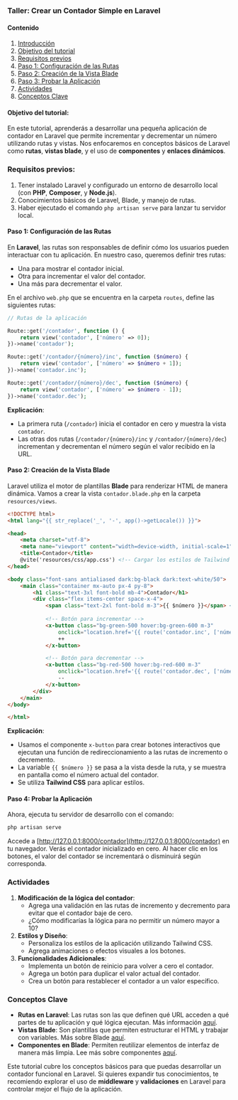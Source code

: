 ### Taller: Crear un Contador Simple en Laravel

#### Contenido
1. [Introducción](#introducción)
2. [Objetivo del tutorial](#objetivo-del-tutorial)
3. [Requisitos previos](#requisitos-previos)
4. [Paso 1: Configuración de las Rutas](#paso-1-configuración-de-las-rutas)
5. [Paso 2: Creación de la Vista Blade](#paso-2-creación-de-la-vista-blade)
6. [Paso 3: Probar la Aplicación](#paso-3-probar-la-aplicación)
7. [Actividades](#actividades)
8. [Conceptos Clave](#conceptos-clave)

#### Objetivo del tutorial:
En este tutorial, aprenderás a desarrollar una pequeña aplicación de contador en Laravel que permite incrementar y decrementar un número utilizando rutas y vistas. Nos enfocaremos en conceptos básicos de Laravel como **rutas**, **vistas blade**, y el uso de **componentes** y **enlaces dinámicos**.

### Requisitos previos:
1. Tener instalado Laravel y configurado un entorno de desarrollo local (con **PHP**, **Composer**, y **Node.js**).
2. Conocimientos básicos de Laravel, Blade, y manejo de rutas.
3. Haber ejecutado el comando `php artisan serve` para lanzar tu servidor local.

#### Paso 1: Configuración de las Rutas

En **Laravel**, las rutas son responsables de definir cómo los usuarios pueden interactuar con tu aplicación. En nuestro caso, queremos definir tres rutas:
- Una para mostrar el contador inicial.
- Otra para incrementar el valor del contador.
- Una más para decrementar el valor.

En el archivo `web.php` que se encuentra en la carpeta `routes`, define las siguientes rutas:

```php
// Rutas de la aplicación

Route::get('/contador', function () {
    return view('contador', ['número' => 0]);
})->name('contador');

Route::get('/contador/{número}/inc', function ($número) {
    return view('contador', ['número' => $número + 1]);
})->name('contador.inc');

Route::get('/contador/{número}/dec', function ($número) {
    return view('contador', ['número' => $número - 1]);
})->name('contador.dec');
```

**Explicación**:
- La primera ruta (`/contador`) inicia el contador en cero y muestra la vista `contador`.
- Las otras dos rutas (`/contador/{número}/inc` y `/contador/{número}/dec`) incrementan y decrementan el número según el valor recibido en la URL.

#### Paso 2: Creación de la Vista Blade

Laravel utiliza el motor de plantillas **Blade** para renderizar HTML de manera dinámica. Vamos a crear la vista `contador.blade.php` en la carpeta `resources/views`.

```html
<!DOCTYPE html>
<html lang="{{ str_replace('_', '-', app()->getLocale()) }}">

<head>
    <meta charset="utf-8">
    <meta name="viewport" content="width=device-width, initial-scale=1">
    <title>Contador</title>
    @vite('resources/css/app.css') <!-- Cargar los estilos de Tailwind CSS -->
</head>

<body class="font-sans antialiased dark:bg-black dark:text-white/50">
    <main class="container mx-auto px-4 py-8">
        <h1 class="text-3xl font-bold mb-4">Contador</h1>
        <div class="flex items-center space-x-4">
            <span class="text-2xl font-bold m-3">{{ $número }}</span> <!-- Mostrar el número -->
            
            <!-- Botón para incrementar -->
            <x-button class="bg-green-500 hover:bg-green-600 m-3"
                onclick="location.href='{{ route('contador.inc', ['número' => $número]) }}'">
                ++
            </x-button>

            <!-- Botón para decrementar -->
            <x-button class="bg-red-500 hover:bg-red-600 m-3"
                onclick="location.href='{{ route('contador.dec', ['número' => $número]) }}'">
                --
            </x-button>
        </div>
    </main>
</body>

</html>
```

**Explicación**:
- Usamos el componente `x-button` para crear botones interactivos que ejecutan una función de redireccionamiento a las rutas de incremento o decremento.
- La variable `{{ $número }}` se pasa a la vista desde la ruta, y se muestra en pantalla como el número actual del contador.
- Se utiliza **Tailwind CSS** para aplicar estilos.

#### Paso 4: Probar la Aplicación

Ahora, ejecuta tu servidor de desarrollo con el comando:

```bash
php artisan serve
```

Accede a [http://127.0.0.1:8000/contador](http://127.0.0.1:8000/contador) en tu navegador. Verás el contador inicializado en cero. Al hacer clic en los botones, el valor del contador se incrementará o disminuirá según corresponda.

### Actividades

1. **Modificación de la lógica del contador**:
   - Agrega una validación en las rutas de incremento y decremento para evitar que el contador baje de cero.
   - ¿Cómo modificarías la lógica para no permitir un número mayor a 10?
2. **Estilos y Diseño**:
   - Personaliza los estilos de la aplicación utilizando Tailwind CSS.
   - Agrega animaciones o efectos visuales a los botones.
3. **Funcionalidades Adicionales**:
    - Implementa un botón de reinicio para volver a cero el contador.
    - Agrega un botón para duplicar el valor actual del contador.
    - Crea un botón para restablecer el contador a un valor específico.

### Conceptos Clave

- **Rutas en Laravel**: Las rutas son las que definen qué URL acceden a qué partes de tu aplicación y qué lógica ejecutan. Más información [aquí](https://laravel.com/docs/routing).
- **Vistas Blade**: Son plantillas que permiten estructurar el HTML y trabajar con variables. Más sobre Blade [aquí](https://laravel.com/docs/blade).
- **Componentes en Blade**: Permiten reutilizar elementos de interfaz de manera más limpia. Lee más sobre componentes [aquí](https://laravel.com/docs/blade#components).

Este tutorial cubre los conceptos básicos para que puedas desarrollar un contador funcional en Laravel. Si quieres expandir tus conocimientos, te recomiendo explorar el uso de **middleware** y **validaciones** en Laravel para controlar mejor el flujo de la aplicación.